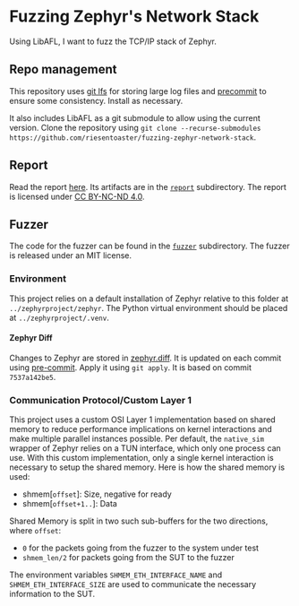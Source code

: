 # Fuzzing Zephyr's Network Stack

Using LibAFL, I want to fuzz the TCP/IP stack of Zephyr.

## Repo management

This repository uses [git lfs](https://git-lfs.com) for storing large log files and [precommit](https://pre-commit.com) to ensure some consistency. Install as necessary. 

It also includes LibAFL as a git submodule to allow using the current version. Clone the repository using `git clone --recurse-submodules https://github.com/riesentoaster/fuzzing-zephyr-network-stack`.

## Report

Read the report [here](./report/out/index.pdf). Its artifacts are in the [`report`](./report/) subdirectory. The report is licensed under [CC BY-NC-ND 4.0](https://creativecommons.org/licenses/by-nc-nd/4.0/).

## Fuzzer

The code for the fuzzer can be found in the [`fuzzer`](./fuzzer/) subdirectory. The fuzzer is released under an MIT license.

### Environment

This project relies on a default installation of Zephyr relative to this folder at `../zephyrproject/zephyr`. The Python virtual environment should be placed at `../zephyrproject/.venv`.

#### Zephyr Diff

Changes to Zephyr are stored in [zephyr.diff](./zephyr.diff). It is updated on each commit using [pre-commit](https://pre-commit.com). Apply it using `git apply`. It is based on commit `7537a142be5`.

### Communication Protocol/Custom Layer 1

This project uses a custom OSI Layer 1 implementation based on shared memory to reduce performance implications on kernel interactions and make multiple parallel instances possible. Per default, the `native_sim` wrapper of Zephyr relies on a TUN interface, which only one process can use. With this custom implementation, only a single kernel interaction is necessary to setup the shared memory. Here is how the shared memory is used:

- shmem\[`offset`\]:     Size, negative for ready
- shmem\[`offset+1..`\]: Data

Shared Memory is split in two such sub-buffers for the two directions, where `offset`:
- `0` for the packets going from the fuzzer to the system under test
- `shmem_len/2` for packets going from the SUT to the fuzzer

The environment variables `SHMEM_ETH_INTERFACE_NAME` and `SHMEM_ETH_INTERFACE_SIZE` are used to communicate the necessary information to the SUT.
